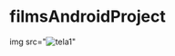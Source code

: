 # filmsAndroidProject

  img src="![tela1](https://user-images.githubusercontent.com/79876042/140573094-f84fb4cf-43eb-4b3a-9b9a-637632aa5855.png)"
